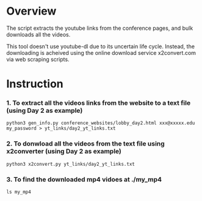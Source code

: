 # Overview
The script extracts the youtube links from the conference pages, and bulk downloads all the videos. 

This tool doesn't use youtube-dl due to its uncertain life cycle. Instead, the downloading is acheived using the online download service x2convert.com via web scraping scripts.

# Instruction

### 1. To extract all the videos links from the website to a text file (using Day 2 as example)
```
python3 gen_info.py conference_websites/lobby_day2.html xxx@xxxxx.edu my_password > yt_links/day2_yt_links.txt
```

### 2. To donwload all the videos from the text file using x2converter (using Day 2 as example)
```
python3 x2convert.py yt_links/day2_yt_links.txt
```

### 3. To find the downloaded mp4 vidoes at ./my_mp4
```
ls my_mp4
```
